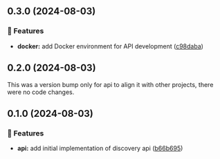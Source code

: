 ## 0.3.0 (2024-08-03)


### 🚀 Features

- **docker:** add Docker environment for API development ([c98daba](https://github.com/0bytes-security/discovery-ce/commit/c98daba))

## 0.2.0 (2024-08-03)

This was a version bump only for api to align it with other projects, there were no code changes.

## 0.1.0 (2024-08-03)


### 🚀 Features

- **api:** add initial implementation of discovery api ([b66b695](https://github.com/0bytes-security/discovery-ce/commit/b66b695))